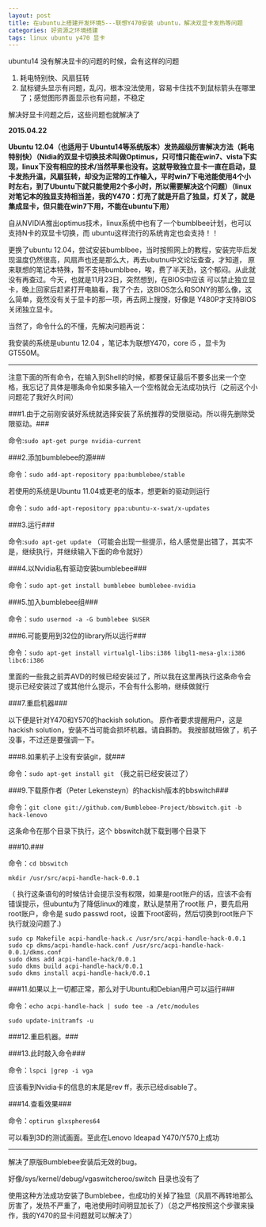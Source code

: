 ```yaml
---
layout: post
title: 在ubuntu上搭建开发环境5---联想Y470安装 ubuntu，解决双显卡发热等问题
categories: 好资源之环境搭建
tags: linux ubuntu y470 显卡
---
```



ubuntu14 没有解决显卡的问题的时候，会有这样的问题

1. 耗电特别快、风扇狂转
2. 鼠标键头显示有问题，乱闪，根本没法使用，容易卡住找不到鼠标箭头在哪里了；感觉图形界面显示也有问题，不稳定

解决好显卡问题之后，这些问题也就解决了

 

**2015.04.22**

**Ubuntu 12.04（也适用于 Ubuntu14等系统版本）发热超级厉害解决方法（耗电特别快）（Nidia的双显卡切换技术叫做Optimus，只可惜只能在win7、vista下实现，linux下没有相应的技术/当然苹果也没有。这就导致独立显卡一直在启动，显卡发热升温，风扇狂转，却没为正常的工作输入，平时win7下电池能使用4个小时左右，到了Ubuntu下就只能使用2个多小时，所以需要解决这个问题）（linux对笔记本的独显支持相当差，我的Y470：灯亮了就是开启了独显，灯关了，就是集成显卡，但只能在win7下用，不能在ubuntu下用）**

 
自从NVIDIA推出optimus技术，linux系统中也有了一个bumblbee计划，也可以支持N卡的双显卡切换，而 ubuntu这样流行的系统肯定也会支持！！

更换了ubuntu 12.04，尝试安装bumblbee，当时按照网上的教程，安装完毕后发现温度仍然很高，风扇声也还是那么大，再去ubutnu中文论坛查查，才知道， 原来联想的笔记本特殊，暂不支持bumblbee，唉，费了半天劲，这个郁闷。从此就没有再查过。今天，也就是11月23日，突然想到，在BIOS中应该 可以禁止独立显卡，晚上回家后赶紧打开电脑看，我了个去，这BIOS怎么和SONY的那么像，这么简单，竟然没有关于显卡的那一项，再去网上搜搜，好像是 Y480P才支持BIOS关闭独立显卡。

当然了，命令什么的不懂，先解决问题再说：

我安装的系统是ubuntu 12.04 ，笔记本为联想Y470，core i5 ，显卡为GT550M。

---

注意下面的所有命令，在输入到Shell的时候，都要保证最后不要多出来一个空格，我忘记了具体是哪条命令如果多输入一个空格就会无法成功执行（之前这个小问题花了我好久时间）

###1.由于之前刚安装好系统就选择安装了系统推荐的受限驱动。所以得先删除受限驱动。###

命令:`sudo apt-get purge nvidia-current`


###2.添加bumblebee的源###

命令：`sudo add-apt-repository ppa:bumblebee/stable`

若使用的系统是Ubuntu 11.04或更老的版本，想更新的驱动则运行

命令：`sudo add-apt-repository ppa:ubuntu-x-swat/x-updates`

 
###3.运行###

命令:`sudo apt-get update` （可能会出现一些提示，给人感觉是出错了，其实不是，继续执行，并继续输入下面的命令就好）


###4.以Nvidia私有驱动安装bumblebee###

命令：`sudo apt-get install bumblebee bumblebee-nvidia`


###5.加入bumblebee组###

命令：`sudo usermod -a -G bumblebee $USER`


###6.可能要用到32位的library所以运行###

命令：`sudo apt-get install virtualgl-libs:i386 libgl1-mesa-glx:i386 libc6:i386`

里面的一些我之前弄AVD的时候已经安装过了，所以我在这里再执行这条命令会提示已经安装过了或其他什么提示，不会有什么影响，继续做就行

 
###7.重启机器###

以下便是针对Y470和Y570的hackish solution。 原作者要求提醒用户，这是hackish solution，安装不当可能会损坏机器。请自斟酌。 我按部就班做了，机子没事，不过还是要强调一下。


###8.如果机子上没有安装git，就###

命令：`sudo apt-get install git` （我之前已经安装过了）


###9.下载原作者（Peter Lekensteyn）的hackish版本的bbswitch###

命令：`git clone git://github.com/Bumblebee-Project/bbswitch.git -b hack-lenovo` 

这条命令在那个目录下执行，这个 bbswitch就下载到哪个目录下

 
###10.###

命令：`cd bbswitch`

`mkdir /usr/src/acpi-handle-hack-0.0.1`

（ 执行这条语句的时候估计会提示没有权限，如果是root账户的话，应该不会有错误提示，但ubuntu为了降低linux的难度，默认是禁用了root账 户，要先启用root账户，命令是 sudo passwd root，设置下root密码，然后切换到root账户下执行就没问题了.) 

    sudo cp Makefile acpi-handle-hack.c /usr/src/acpi-handle-hack-0.0.1 
    sudo cp dkms/acpi-handle-hack.conf /usr/src/acpi-handle-hack-0.0.1/dkms.conf 
    sudo dkms add acpi-handle-hack/0.0.1
    sudo dkms build acpi-handle-hack/0.0.1
    sudo dkms install acpi-handle-hack/0.0.1


###11.如果以上一切都正常，那么对于Ubuntu和Debian用户可以运行###

命令：`echo acpi-handle-hack | sudo tee -a /etc/modules`

`sudo update-initramfs -u`


###12.重启机器。###


###13.此时敲入命令###

命令：`lspci |grep -i vga`

应该看到Nvidia卡的信息的末尾是rev ff，表示已经disable了。

 
###14.查看效果###

命令：`optirun glxspheres64`

可以看到3D的测试画面。至此在Lenovo Ideapad Y470/Y570上成功

--- 

解决了原版Bumblebee安装后无效的bug。

好像/sys/kernel/debug/vgaswitcheroo/switch 目录也没有了

使用这种方法成功安装了Bumblebee，也成功的关掉了独显（风扇不再转地那么厉害了，发热不严重了，电池使用时间明显加长了）（总之严格按照这个步骤来操作，我的Y470的显卡问题就可以解决了）

